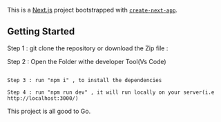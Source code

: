 This is a [Next.js](https://nextjs.org/) project bootstrapped with [`create-next-app`](https://github.com/vercel/next.js/tree/canary/packages/create-next-app).

## Getting Started

Step 1 :  git clone the repository or download the Zip file :

Step 2 : Open the Folder withe developer Tool(Vs Code)


```In terminal 

Step 3 : run "npm i" , to install the dependencies

Step 4 : run "npm run dev" , it will run locally on your server(i.e http://localhost:3000/)
```

This project is all good to Go.


